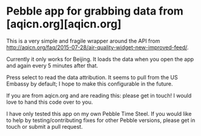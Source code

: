 # Pebble app for grabbing data from [aqicn.org][aqicn.org]

This is a very simple and fragile wrapper around the API from http://aqicn.org/faq/2015-07-28/air-quality-widget-new-improved-feed/.

Currently it only works for Beijing. It loads the data when you open the app and again every 5 minutes after that.

Press select to read the data attribution. It seems to pull from the US Embassy by default; I hope to make this configurable in the future.

If you are from aqicn.org and are reading this: please get in touch! I would love to hand this code over to you.

I have only tested this app on my own Pebble Time Steel. If you would like to help by testing/contributing fixes for other Pebble versions, please get in touch or submit a pull request.
